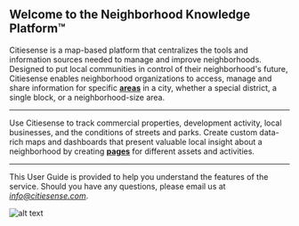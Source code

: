 ## Welcome to the Neighborhood Knowledge Platform&trade; 

Citiesense is a map-based platform that centralizes the tools and information sources needed to manage and improve neighborhoods. Designed to put local communities in control of their neighborhood's future, Citiesense enables neighborhood organizations to access, manage and share information for specific [**areas**](https://www.citiesense.com/docs/pages/02-Areas.md) in a city, whether a special district, a single block, or a neighborhood-size area. 
______
Use Citiesense to track commercial properties, development activity, local businesses, and the conditions of streets and parks. Create custom data-rich maps and dashboards that present valuable local insight about a neighborhood by creating [**pages**](https://www.citiesense.com/docs/pages/05-pages.md) for different assets and activities. 
______
This User Guide is provided to help you understand the features of the service. Should you have any questions, please email us at *info@citiesense.com*.

![alt text](https://farm5.staticflickr.com/4162/34683833466_b152ee56ba_b.jpg "The Neighborhood Knowledge Platform")
